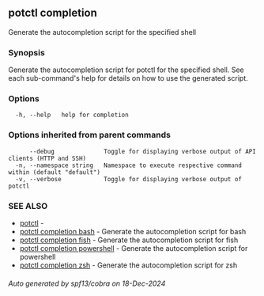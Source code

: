## potctl completion

Generate the autocompletion script for the specified shell

### Synopsis

Generate the autocompletion script for potctl for the specified shell.
See each sub-command's help for details on how to use the generated script.


### Options

```
  -h, --help   help for completion
```

### Options inherited from parent commands

```
      --debug              Toggle for displaying verbose output of API clients (HTTP and SSH)
  -n, --namespace string   Namespace to execute respective command within (default "default")
  -v, --verbose            Toggle for displaying verbose output of potctl
```

### SEE ALSO

* [potctl](potctl.md)	 - 
* [potctl completion bash](potctl_completion_bash.md)	 - Generate the autocompletion script for bash
* [potctl completion fish](potctl_completion_fish.md)	 - Generate the autocompletion script for fish
* [potctl completion powershell](potctl_completion_powershell.md)	 - Generate the autocompletion script for powershell
* [potctl completion zsh](potctl_completion_zsh.md)	 - Generate the autocompletion script for zsh

###### Auto generated by spf13/cobra on 18-Dec-2024
